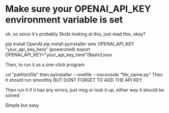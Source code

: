 # Make sure your OPENAI_API_KEY environment variable is set

ok, so since it's probably Skids looking at this, just read this, okay?

pip install OpenAI
pip install pyinstaller
setx OPENAI_API_KEY "your_api_key_here" (powershell)
export OPENAI_API_KEY="your_api_key_here"(Bash/Linux

Then, to run it as a one-click program

cd "path\to\file" then 
pyinstaller --onefile --noconsole "file_name.py"
Then it should run smoothly BUT DONT FORGET TO ADD THE API KEY

Then run it if it has any errors, just msg or look it up, either way it should be solved


Simple but easy
